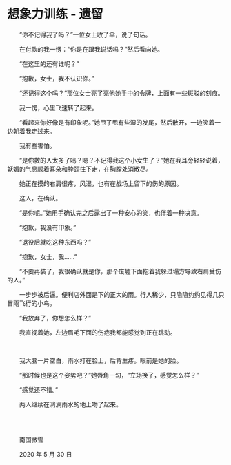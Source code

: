 # 想象力训练 - 遗留

　　“你不记得我了吗？”一位女士收了伞，说了句话。

　　在付款的我一愣：“你是在跟我说话吗？”然后看向她。

　　“在这里的还有谁呢？”

　　“抱歉，女士，我不认识你。”

　　“还记得这个吗？”那位女士亮了亮他她手中的令牌，上面有一些斑驳的刻痕。

　　我一愣，心里飞速转了起来。

　　“看起来你好像是有印象呢。”她甩了甩有些湿的发尾，然后散开，一边笑着一边朝着我走过来。

　　我有些害怕。

　　“是你救的人太多了吗？嗯？不记得我这个小女生了？”她在我耳旁轻轻说着，妖媚的气息顺着耳朵和脖颈往下走，在胸膛处消散尽。

　　她正在摸的右肩很疼，风湿，也有在战场上留下的伤的原因。

　　这人，在确认。

　　“是你呢。”她用手确认完之后露出了一种安心的笑，也伴着一种决意。

　　“抱歉，我没有印象。”

　　“退役后就吃这种东西吗？”

　　“抱歉，女士，我……”

　　“不要再装了，我很确认就是你，那个废墟下面抱着我躲过塌方导致右肩受伤的人。”

　　一步步被后逼。便利店外面是下的正大的雨。行人稀少，只隐隐约约见得几只冒雨飞行的小鸟。

　　“我放弃了，你想怎么样？”

　　我直视着她，左边眉毛下面的伤疤我都能感觉到正在跳动。

<br />

　　我大脑一片空白，雨水打在脸上，后背生疼。眼前是她的脸。

　　“那时候也是这个姿势吧？”她唇角一勾，“立场换了，感觉怎么样？”

　　“感觉还不错。”

　　两人继续在淌满雨水的地上吻了起来。

<br />

<br />

　　南国微雪

　　2020 年 5 月 30 日